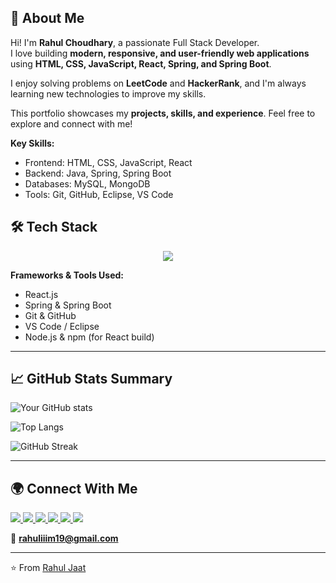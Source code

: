 ## 💬 About Me

Hi! I'm **Rahul Choudhary**, a passionate Full Stack Developer.  
I love building **modern, responsive, and user-friendly web applications** using **HTML, CSS, JavaScript, React, Spring, and Spring Boot**.  

I enjoy solving problems on **LeetCode** and **HackerRank**, and I'm always learning new technologies to improve my skills.  

This portfolio showcases my **projects, skills, and experience**. Feel free to explore and connect with me!  

**Key Skills:**  
- Frontend: HTML, CSS, JavaScript, React  
- Backend: Java, Spring, Spring Boot  
- Databases: MySQL, MongoDB  
- Tools: Git, GitHub, Eclipse, VS Code  




## 🛠️ Tech Stack
<div align="center">

<p>
  <img src="https://skillicons.dev/icons?i=java,html,css,js,react,cpp,c,spring,git" />
</p>

</div>

**Frameworks & Tools Used:**  
- React.js  
- Spring & Spring Boot  
- Git & GitHub  
- VS Code / Eclipse  
- Node.js & npm (for React build)

---

## 📈 GitHub Stats Summary  

![Your GitHub stats](https://github-readme-stats.vercel.app/api?username=rahulchoudhary2002&show_icons=true&theme=tokyonight)  

![Top Langs](https://github-readme-stats.vercel.app/api/top-langs/?username=rahulchoudhary2002&layout=compact&theme=tokyonight)  

![GitHub Streak](https://github-readme-streak-stats.herokuapp.com/?user=rahulchoudhary2002&theme=tokyonight)  

---

## 🌍 Connect With Me  

<p align="left">
  <a href="https://github.com/your-username" target="_blank">
    <img src="https://img.shields.io/badge/GitHub-181717?style=for-the-badge&logo=github&logoColor=white"/>
  </a>
  <a href="https://linkedin.com/in/your-linkedin" target="_blank">
    <img src="https://img.shields.io/badge/LinkedIn-0A66C2?style=for-the-badge&logo=linkedin&logoColor=white"/>
  </a>
  <a href="mailto:your-email@example.com">
    <img src="https://img.shields.io/badge/Email-D14836?style=for-the-badge&logo=gmail&logoColor=white"/>
  </a>
  <a href="https://twitter.com/your-twitter" target="_blank">
    <img src="https://img.shields.io/badge/Twitter-1DA1F2?style=for-the-badge&logo=twitter&logoColor=white"/>
  </a>
  <a href="https://leetcode.com/your-leetcode" target="_blank">
    <img src="https://img.shields.io/badge/LeetCode-FFA116?style=for-the-badge&logo=leetcode&logoColor=black"/>
  </a>
  <a href="https://www.hackerrank.com/your-hackerrank" target="_blank">
    <img src="https://img.shields.io/badge/HackerRank-2EC866?style=for-the-badge&logo=hackerrank&logoColor=white"/>
  </a>
</p>

📧 **rahuliiim19@gmail.com**  

---
⭐️ From [Rahul Jaat](https://github.com/rahuljaat)
